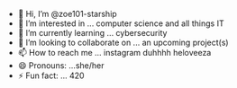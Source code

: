 - 👋 Hi, I’m @zoe101-starship
- 👀 I’m interested in ... computer science and all things IT
- 🌱 I’m currently learning ... cybersecurity
- 💞️ I’m looking to collaborate on ... an upcoming project(s)
- 📫 How to reach me ... instagram duhhhh heloveeza
- 😄 Pronouns: ...she/her
- ⚡ Fun fact: ... 420 

<!---
zoe101-starship/zoe101-starship is a ✨ special ✨ repository because its `README.md` (this file) appears on your GitHub profile.
You can click the Preview link to take a look at your changes.
--->
